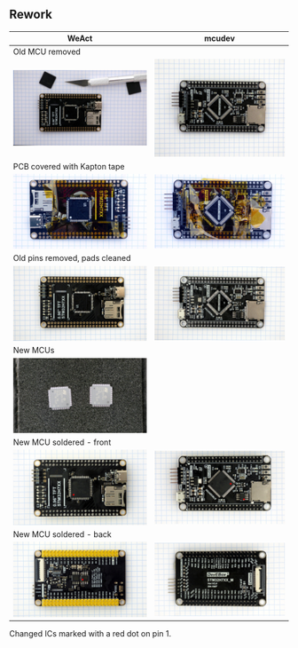 ## Rework

| WeAct | mcudev |
|--- | ---|
| Old MCU removed | |
| [![](weact_01.jpg)](weact_01.jpg) | [![](mcudev_01.jpg)](mcudev_01.jpg) |
| PCB covered with Kapton tape | |
| [![](weact_02.jpg)](weact_02.jpg) | [![](mcudev_02.jpg)](mcudev_02.jpg) |
| Old pins removed, pads cleaned | |
| [![](weact_03.jpg)](weact_03.jpg) | [![](mcudev_03.jpg)](mcudev_03.jpg) |
| New MCUs | |
| [![](new_chips.jpg)](new_chips.jpg) | |
| New MCU soldered - front | |
| [![](weact_04.jpg)](weact_04.jpg) | [![](mcudev_04.jpg)](mcudev_04.jpg) |
| New MCU soldered - back | |
| [![](weact_05.jpg)](weact_05.jpg) | [![](mcudev_05.jpg)](mcudev_05.jpg) |

Changed ICs marked with a red dot on pin 1.